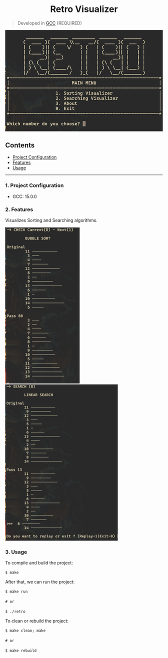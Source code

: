 <h1 align="center">Retro Visualizer</h1>

> Developed in [GCC](https://gcc.gnu.org/) (REQUIRED)

<!-- ![Screenshot](./assets/Retro_Screenshot.png) -->
<p align="center">
    <img src="./assets/Retro_Screenshot.png" alt="Main Menu Screenshot">
</p>

## Contents

-   [Project Configuration](#1-project-configuration)
-   [Features](#2-features)
-   [Usage](#3-usage)

---

### 1. Project Configuration

-   GCC: 15.0.0

### 2. Features

Visualizes Sorting and Searching algorithms.

<p float="left">
    <img src="./assets/Sorting_Screenshot.png" alt="Sorting Screenshot" height="500" style="padding-right:50px">
    <img src="./assets/Searching_Screenshot.png" alt="Searching Screenshot" height="500">
</p>

### 3. Usage

To compile and build the project:

```shell
$ make
```

After that, we can run the project:

```shell
$ make run

# or 

$ ./retro
```

To clean or rebuild the project:

```shell
$ make clean; make

# or

$ make rebuild
```
